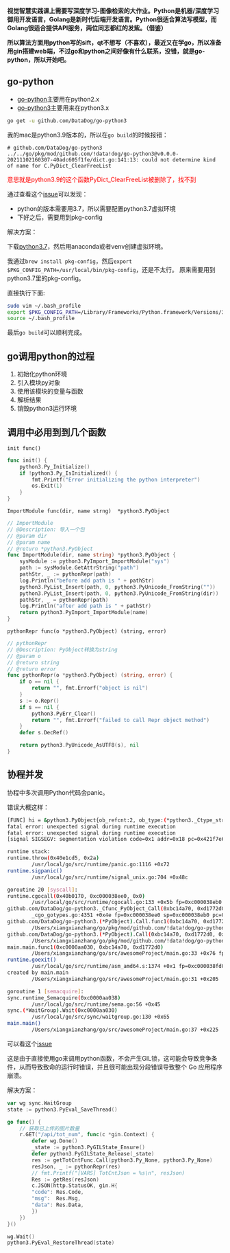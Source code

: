 **视觉智慧实践课上需要写深度学习-图像检索的大作业。Python是机器/深度学习御用开发语言，Golang是新时代后端开发语言。Python很适合算法写模型，而Golang很适合提供API服务，两位同志都红的发紫。（借鉴）**

**所以算法方面用python写的sift，qt不想写（不喜欢），最近又在学go，所以准备用gin搭建web端，不过go和python之间好像有什么联系，没错，就是go-python，所以开始吧。**

## go-python

- [go-python](github.com/sbinet/go-python)主要用在python2.x
- [go-python3](github.com/DataDog/go-python3)主要用来在python3.x

```bash
go get -u github.com/DataDog/go-python3
```

我的mac是python3.9版本的，所以在`go build`的时候报错：

    # github.com/DataDog/go-python3
    ../../go/pkg/mod/github.com/!data!dog/go-python3@v0.0.0-20211102160307-40adc605f1fe/dict.go:141:13: could not determine kind of name for C.PyDict_ClearFreeList

<p style="color: red"> 意思就是python3.9的这个函数PyDict_ClearFreeList被删除了，找不到 </p>

通过查看这个[issue](https://github.com/DataDog/go-python3/issues/38)可以发现：

- python的版本需要用3.7，所以需要配置python3.7虚拟环境
- 下好之后，需要用到pkg-config

解决方案：

下载[python3.7](python.org/downloads/macos/)，然后用anaconda或者venv创建虚拟环境。

我通过`brew install pkg-config`，然后`export $PKG_CONFIG_PATH=/usr/local/bin/pkg-config`，还是不太行。
原来需要用到python3.7里的pkg-config。

直接执行下面:
```bash
sudo vim ~/.bash_profile
export $PKG_CONFIG_PATH=/Library/Frameworks/Python.framework/Versions/3.7/lib/pkgconfig
source ~/.bash_profile
```

最后`go build`可以顺利完成。

## go调用python的过程

1. 初始化python环境
2. 引入模块py对象
3. 使用该模块的变量与函数
4. 解析结果
5. 销毁python3运行环境

## 调用中必用到到几个函数
`init func()`
```go
func init() {
	python3.Py_Initialize()
	if !python3.Py_IsInitialized() {
		fmt.Printf("Error initializing the python interpreter")
		os.Exit(1)
	}
}
```

`ImportModule func(dir, name strng)  *python3.PyObject`
```go
// ImportModule
// @Description: 导入一个包
// @param dir
// @param name
// @return *python3.PyObject
func ImportModule(dir, name string) *python3.PyObject {
	sysModule := python3.PyImport_ImportModule("sys")
	path := sysModule.GetAttrString("path")
	pathStr, _ := pythonRepr(path)
	log.Println("before add path is " + pathStr)
	python3.PyList_Insert(path, 0, python3.PyUnicode_FromString(""))
	python3.PyList_Insert(path, 0, python3.PyUnicode_FromString(dir))
	pathStr, _ = pythonRepr(path)
	log.Println("after add path is " + pathStr)
	return python3.PyImport_ImportModule(name)
}
```

`pythonRepr func(o *python3.PyObject) (string, error)`
```go
// pythonRepr
// @Description: PyObject转换为string
// @param o
// @return string
// @return error
func pythonRepr(o *python3.PyObject) (string, error) {
	if o == nil {
		return "", fmt.Errorf("object is nil")
	}
	s := o.Repr()
	if s == nil {
		python3.PyErr_Clear()
		return "", fmt.Errorf("failed to call Repr object method")
	}
	defer s.DecRef()

	return python3.PyUnicode_AsUTF8(s), nil
}
```


## 协程并发

协程中多次调用Python代码会panic。

错误大概这样：
```bash
[FUNC] hi = &python3.PyObject{ob_refcnt:2, ob_type:(*python3._Ctype_struct__typeobject)(0x4390fa0)}
fatal error: unexpected signal during runtime execution
fatal error: unexpected signal during runtime execution
[signal SIGSEGV: segmentation violation code=0x1 addr=0x18 pc=0x421f7e6]

runtime stack:
runtime.throw(0x40e1cd5, 0x2a)
        /usr/local/go/src/runtime/panic.go:1116 +0x72
runtime.sigpanic()
        /usr/local/go/src/runtime/signal_unix.go:704 +0x48c

goroutine 20 [syscall]:
runtime.cgocall(0x40b0170, 0xc000038ee0, 0x0)
        /usr/local/go/src/runtime/cgocall.go:133 +0x5b fp=0xc000038eb0 sp=0xc000038e78 pc=0x40048db
github.com/DataDog/go-python3._Cfunc_PyObject_Call(0xbc14a70, 0xd1772d0, 0x4398138, 0x0)
        _cgo_gotypes.go:4351 +0x4e fp=0xc000038ee0 sp=0xc000038eb0 pc=0x40aaaae
github.com/DataDog/go-python3.(*PyObject).Call.func1(0xbc14a70, 0xd1772d0, 0x4398138, 0x0)
        /Users/xiangxianzhang/go/pkg/mod/github.com/!data!dog/go-python3@v0.0.0-20211102160307-40adc605f1fe/object.go:160 +0xab fp=0xc000038f10 sp=0xc000038ee0 pc=0x40abacb
github.com/DataDog/go-python3.(*PyObject).Call(0xbc14a70, 0xd1772d0, 0x4398138, 0x0)
        /Users/xiangxianzhang/go/pkg/mod/github.com/!data!dog/go-python3@v0.0.0-20211102160307-40adc605f1fe/object.go:160 +0x3f fp=0xc000038f40 sp=0xc000038f10 pc=0x40ab49f
main.main.func1(0xc0000aa030, 0xbc14a70, 0xd1772d0)
        /Users/xiangxianzhang/go/src/awesomeProject/main.go:33 +0x76 fp=0xc000038fc8 sp=0xc000038f40 pc=0x40ad736
runtime.goexit()
        /usr/local/go/src/runtime/asm_amd64.s:1374 +0x1 fp=0xc000038fd0 sp=0xc000038fc8 pc=0x4064921
created by main.main
        /Users/xiangxianzhang/go/src/awesomeProject/main.go:31 +0x205

goroutine 1 [semacquire]:
sync.runtime_Semacquire(0xc0000aa038)
        /usr/local/go/src/runtime/sema.go:56 +0x45
sync.(*WaitGroup).Wait(0xc0000aa030)
        /usr/local/go/src/sync/waitgroup.go:130 +0x65
main.main()
        /Users/xiangxianzhang/go/src/awesomeProject/main.go:37 +0x225
```

可以看这个[issue](https://github.com/go-python/cpy3/issues/3)

这是由于直接使用go来调用python函数，不会产生GIL锁，这可能会导致竞争条件，从而导致致命的运行时错误，并且很可能出现分段错误导致整个 Go 应用程序崩溃。

解决方案：
```go
var wg sync.WaitGroup
state := python3.PyEval_SaveThread()

go func() {
    // 获取已上传的图片数量
    r.GET("/api/tot_num", func(c *gin.Context) {
        defer wg.Done()
        _state := python3.PyGILState_Ensure()
        defer python3.PyGILState_Release(_state)
        res := getTotCntFunc.Call(python3.Py_None, python3.Py_None)
        resJson, _ := pythonRepr(res)
        // fmt.Printf("[VARS] TotCntJson = %s\n", resJson)
        Res := getRes(resJson)
        c.JSON(http.StatusOK, gin.H{
        "code": Res.Code,
        "msg":  Res.Msg,
        "data": Res.Data,
        })
    })
}()

wg.Wait()
python3.PyEval_RestoreThread(state)
```